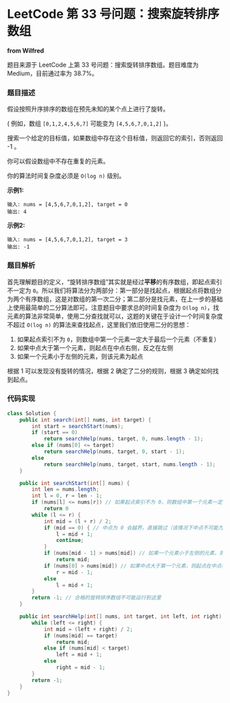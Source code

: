 # LeetCode 第 33 号问题：搜索旋转排序数组

**from Wilfred**

题目来源于 LeetCode 上第 33 号问题：搜索旋转排序数组。题目难度为 Medium，目前通过率为 38.7%。

### 题目描述

假设按照升序排序的数组在预先未知的某个点上进行了旋转。

( 例如，数组 `[0,1,2,4,5,6,7]` 可能变为 `[4,5,6,7,0,1,2]` )。

搜索一个给定的目标值，如果数组中存在这个目标值，则返回它的索引，否则返回 -1 。

你可以假设数组中不存在重复的元素。

你的算法时间复杂度必须是 `O(log n)` 级别。

**示例1:**

```
输入: nums = [4,5,6,7,0,1,2], target = 0
输出: 4
```

**示例2:**

```
输入: nums = [4,5,6,7,0,1,2], target = 3
输出: -1
```

### 题目解析

首先理解题目的定义，“旋转排序数组”其实就是经过**平移**的有序数组，即起点索引不一定为 `0`。所以我们将算法分为两部分：第一部分是找起点，根据起点将数组分为两个有序数组，这是对数组的第一次二分；第二部分是找元素，在上一步的基础上使用最简单的二分算法即可。注意题目中要求总的时间复杂度为 `O(log n)`，找元素的算法非常简单，使用二分查找就可以，这题的关键在于设计一个时间复杂度不超过 `O(log n)` 的算法来查找起点，这里我们依旧使用二分的思想：

1. 如果起点索引不为 `0`，则数组中第一个元素一定大于最后一个元素（不重复）
2. 如果中点大于第一个元素，则起点在中点右侧，反之在左侧
3. 如果一个元素小于左侧的元素，则该元素为起点

根据 1 可以发现没有旋转的情况，根据 2 确定了二分的规则，根据 3 确定如何找到起点。


### 代码实现

```java
class Solution {
    public int search(int[] nums, int target) {
        int start = searchStart(nums);
        if (start == 0)
            return searchHelp(nums, target, 0, nums.length - 1);
        else if (nums[0] <= target)
            return searchHelp(nums, target, 0, start - 1);
        else
            return searchHelp(nums, target, start, nums.length - 1);
    }

    public int searchStart(int[] nums) {
        int len = nums.length;
        int l = 0, r = len - 1;
        if (nums[l] <= nums[r]) // 如果起点索引不为 0，则数组中第一个元素一定大于最后一个元素
            return 0
        while (l <= r) {
            int mid = (l + r) / 2;
            if (mid == 0) { // 中点为 0 会越界，直接跳过（该情况下中点不可能为起点，否则已经在循环外筛选出来）
                l = mid + 1;
                continue;
            }
            if (nums[mid - 1] > nums[mid]) // 如果一个元素小于左侧的元素，则该元素为起点
                return mid;
            if (nums[0] > nums[mid]) // 如果中点大于第一个元素，则起点在中点右侧，反之在左侧
                r = mid - 1;
            else
                l = mid + 1;
        }
        return -1; // 合格的旋转排序数组不可能运行到这里
    }

    public int searchHelp(int[] nums, int target, int left, int right) {
        while (left <= right) {
            int mid = (left + right) / 2;
            if (nums[mid] == target)
                return mid;
            else if (nums[mid] < target)
                left = mid + 1;
            else
                right = mid - 1;
        }
        return -1;
    }
}
```
